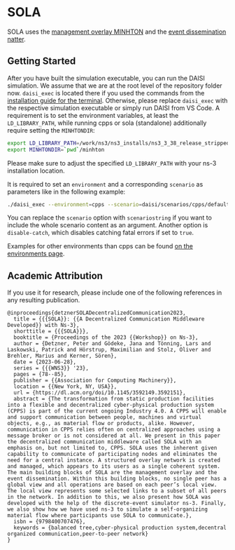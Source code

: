 # SOLA


<!-- TODO: Figure of SOLA, what is it, deep dive, ... -->

SOLA uses the [management overlay MINHTON](../minhton_lib/index.md) and the [event dissemination natter](../natter_lib/index.md).

## Getting Started

After you have built the simulation executable, you can run the DAISI simulation.
We assume that we are at the root level of the repository folder now.
`daisi_exec` is located there if you used the commands from the [installation guide for the terminal](../installation.md#terminal).
Otherwise, please replace `daisi_exec` with the respective simulation executable or simply run DAISI from VS Code.
A requirement is to set the environment variables, at least the `LD_LIBRARY_PATH`, while running cpps or sola (standalone) additionally require setting the `MINHTONDIR`:

```sh
export LD_LIBRARY_PATH=/work/ns3/ns3_installs/ns3_3_38_release_stripped/lib
export MINHTONDIR=`pwd`/minhton
```

Please make sure to adjust the specified `LD_LIBRARY_PATH` with your ns-3 installation location.

It is required to set an `environment` and a corresponding `scenario` as parameters like in the following example:

```sh
./daisi_exec --environment=cpps --scenario=daisi/scenarios/cpps/default.yml
```

You can replace the `scenario` option with `scenariostring` if you want to include the whole scenario content as an argument.
Another option is `disable-catch`, which disables catching fatal errors if set to `true`.

Examples for other environments than cpps can be found [on the environments page](environments.md).


## Academic Attribution

If you use it for research, please include one of the following references in any resulting publication.

```plain
@inproceedings{detznerSOLADecentralizedCommunication2023,
  title = {{{SOLA}}: {{A Decentralized Communication Middleware Developed}} with Ns-3},
  shorttitle = {{{SOLA}}},
  booktitle = {Proceedings of the 2023 {{Workshop}} on Ns-3},
  author = {Detzner, Peter and Gödeke, Jana and Tönning, Lars and Laskowski, Patrick and Hörstrup, Maximilian and Stolz, Oliver and Brehler, Marius and Kerner, Sören},
  date = {2023-06-28},
  series = {{{WNS3}} '23},
  pages = {78--85},
  publisher = {{Association for Computing Machinery}},
  location = {{New York, NY, USA}},
  url = {https://dl.acm.org/doi/10.1145/3592149.3592151},
  abstract = {The transformation from static production facilities into a flexible and decentralized cyber-physical production system (CPPS) is part of the current ongoing Industry 4.0. A CPPS will enable and support communication between people, machines and virtual objects, e.g., as material flow or products, alike. However, communication in CPPS relies often on centralized approaches using a message broker or is not considered at all. We present in this paper the decentralized communication middleware called SOLA with an emphasis on, but not limited to, CPPS. SOLA uses the inherent given capability to communicate of participating nodes and eliminates the need for a central instance. A structured overlay network is created and managed, which appears to its users as a single coherent system. The main building blocks of SOLA are the management overlay and the event dissemination. Within this building blocks, no single peer has a global view and all operations are based on each peer’s local view. The local view represents some selected links to a subset of all peers in the network. In addition to this, we also present how SOLA was developed with the help of the discrete-event simulator ns-3. Finally, we also show how we have used ns-3 to simulate a self-organizing material flow where participants use SOLA to communicate.},
  isbn = {9798400707476},
  keywords = {balanced tree,cyber-physical production system,decentral organized communication,peer-to-peer network}
}
```
